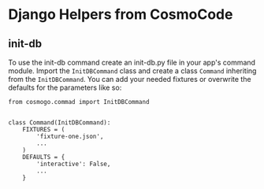 # Django Helpers from CosmoCode

## init-db

To use the init-db command create an init-db.py file in your app's command module.
Import the `InitDBCommand` class and create a class `Command` inheriting from the `InitDBCommand`.
You can add your needed fixtures or overwrite the defaults for the parameters like so:

```
from cosmogo.commad import InitDBCommand


class Command(InitDBCommand):
    FIXTURES = (
        'fixture-one.json',
        ...
    )
    DEFAULTS = {
        'interactive': False,
        ...
    }
```
